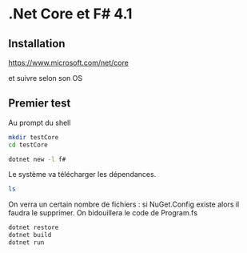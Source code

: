 # .Net Core et F# 4.1

## Installation

<https://www.microsoft.com/net/core>

et suivre selon son OS

## Premier test

Au prompt du shell

```bash
mkdir testCore
cd testCore

dotnet new -l f#
```

Le système va télécharger les dépendances.

```bash
ls
```

On verra un certain nombre de fichiers : si NuGet.Config existe alors il faudra le supprimer. On bidouillera le code de Program.fs

```bash
dotnet restore
dotnet build
dotnet run
```
